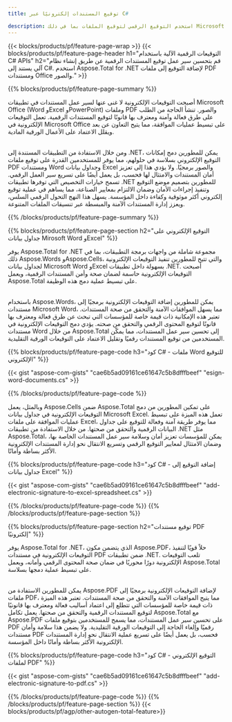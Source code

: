 ```yaml
---
title: توقيع المستندات إلكترونيًا عبر C# 

description: استخدم التوقيع الرقمي لتوقيع الملفات بما في ذلك Microsoft Word وExcel وPowerPoint وPDF والصور عبر تطبيق C# الخاص بك. أضف التوقيع الإلكتروني عبر الإنترنت عبر التطبيق.
---
```


{{< blocks/products/pf/feature-page-wrap >}}
{{< blocks/products/pf/feature-page-header h1="التوقيعات الرقمية الآلية باستخدام C# APIs" h2="قم بتحسين سير عمل توقيع المستندات الرقمية عن طريق إنشاء نظام آلي يستند إلى C#. استخدم Aspose.Total for .NET لإضافة التوقيع إلى ملفات PDF ومستندات Office والصور." >}}

{{% blocks/products/pf/feature-page-summary %}}

أصبحت التوقيعات الإلكترونية لا غنى عنها لسير عمل المستندات في تطبيقات Microsoft Office (Word وExcel وPowerPoint) وملفات PDF والصور. تنشأ الحاجة من الطلب على طرق فعالة وآمنة ومعترف بها قانونًا لتوقيع المستندات الرقمية. تعمل التوقيعات الإلكترونية في Microsoft Office على تبسيط عمليات الموافقة، مما يتيح التعاون عن بعد ويقلل الاعتماد على الأعمال الورقية المادية. <br /><br />

ومن خلال الاستفادة من التطبيقات المستندة إلى ‎.NET، يمكن للمطورين دمج إمكانات التوقيع الإلكتروني بسلاسة في حلولهم، مما يوفر للمستخدمين القدرة على توقيع ملفات PDF ومستندات Word وجداول بيانات Excel والصور برمجيًا. ولا يؤدي هذا إلى تعزيز أمان المستندات والامتثال لها فحسب، بل يعمل أيضًا على تسريع سير العمل الرقمي. تسمح خيارات التخصيص التي توفرها تطبيقات .NET للمطورين بتصميم موضع التوقيع وتنفيذ إجراءات الأمان وضمان الالتزام بمعايير الصناعة، مما يساهم في عملية توقيع إلكتروني أكثر موثوقية وكفاءة داخل المؤسسة. يسهل هذا النهج التحول الرقمي السلس، ويعزز إدارة المستندات الآمنة والمبسطة عبر تنسيقات الملفات المتنوعة. 

{{% /blocks/products/pf/feature-page-summary  %}}

{{% blocks/products/pf/feature-page-section  h2="التوقيع الإلكتروني على جداول بيانات Mirosoft Word وExcel" %}}

يوفر Aspose.Total for .NET مجموعة شاملة من واجهات برمجة التطبيقات، بما في ذلك Aspose.Words وAspose.Cells، والتي تتيح للمطورين تنفيذ التوقيعات الإلكترونية لجداول بيانات Microsoft Word وExcel بسهولة داخل تطبيقات .NET. أصبحت التوقيعات الإلكترونية حاسمة لضمان صحة وأمن المستندات الرقمية، ويعمل Aspose.Total على تبسيط عملية دمج هذه الوظيفة.<br /><br />

باستخدام Aspose.Words، يمكن للمطورين إضافة التوقيعات الإلكترونية برمجيًا إلى مستندات Microsoft Word، مما يسهل الموافقات الآمنة والتحقق من صحة المستندات. تعتبر هذه الإمكانية ذات قيمة خاصة للمؤسسات التي تبحث عن طرق فعالة ومعترف بها قانونًا لتوقيع المحتوى الرقمي والتحقق من صحته. يؤدي دمج التوقيعات الإلكترونية في مستندات Word من خلال Aspose.Total إلى تحسين سير عمل المستندات، مما يمكّن المستخدمين من توقيع المستندات رقميًا وتقليل الاعتماد على التوقيعات الورقية التقليدية.

{{% blocks/products/pf/feature-page-code h3="كود C# - ملفات Word للتوقيع الإلكتروني" %}}

{{< gist "aspose-com-gists" "cae6b5ad09161ce61647c5b8dfffbeef" "esign-word-documents.cs" >}}

{{% /blocks/products/pf/feature-page-code  %}}

وبالمثل، يعمل Aspose.Cells ضمن Aspose.Total على تمكين المطورين من دمج التوقيعات الإلكترونية في جداول بيانات Microsoft Excel. تعمل هذه الميزة على تبسيط عمليات الموافقة على ملفات Excel، مما يوفر طريقة آمنة وفعالة للتوقيع على جداول البيانات الرقمية والتحقق من صحتها. من خلال الاستفادة من تطبيقات .NET مثل Aspose.Total، يمكن للمؤسسات تعزيز أمان وسلامة سير عمل المستندات الخاصة بها، وضمان الامتثال لمعايير التوقيع الرقمي وتسريع الانتقال نحو إدارة المستندات الإلكترونية الأكثر بساطة وأمانًا.


{{% blocks/products/pf/feature-page-code h3="كود C# - إضافة التوقيع إلى جداول بيانات Excel" %}}

{{< gist "aspose-com-gists" "cae6b5ad09161ce61647c5b8dfffbeef" "add-electronic-signature-to-excel-spreadsheet.cs" >}}

{{% /blocks/products/pf/feature-page-code  %}}
{{% /blocks/products/pf/feature-page-section %}}

{{% blocks/products/pf/feature-page-section  h2="توقيع مستندات PDF إلكترونيًا" %}}

يوفر Aspose.Total for .NET، الذي يتضمن مكون Aspose.PDF، حلاً قويًا لتنفيذ التوقيعات الإلكترونية في مستندات PDF ضمن تطبيقات .NET. تلعب التوقيعات الإلكترونية دورًا محوريًا في ضمان صحة المحتوى الرقمي وأمانه، ويعمل Aspose.Total على تبسيط عملية دمجها بسلاسة.<br /><br />

يمكن للمطورين الاستفادة من Aspose.PDF لإضافة التوقيعات الإلكترونية برمجيًا إلى ملفات PDF، مما يتيح الموافقات الآمنة والتحقق من صحة المستندات. تعتبر هذه الميزة ذات قيمة خاصة للمؤسسات التي تتطلع إلى اعتماد أساليب فعالة ومعترف بها قانونيًا لتوقيع المستندات الرقمية والتحقق من صحتها. يعمل تكامل Aspose.Total مع Aspose.PDF على تحسين سير عمل المستندات، مما يسمح للمستخدمين بتوقيع ملفات PDF رقميًا وإلغاء الحاجة إلى التوقيعات الورقية التقليدية. ولا يضمن هذا سلامة وأمان مستندات PDF فحسب، بل يعمل أيضًا على تسريع عملية الانتقال نحو إدارة المستندات الإلكترونية الأكثر بساطة وأمانًا داخل المؤسسة.

{{% blocks/products/pf/feature-page-code h3="كود C# - التوقيع الإلكتروني لملفات PDF" %}}

{{< gist "aspose-com-gists" "cae6b5ad09161ce61647c5b8dfffbeef" "add-electronic-signature-to-pdf.cs" >}}

{{% /blocks/products/pf/feature-page-code  %}}
{{% /blocks/products/pf/feature-page-section %}}
{{< blocks/products/pf/agp/other-autogen-total-feature>}}